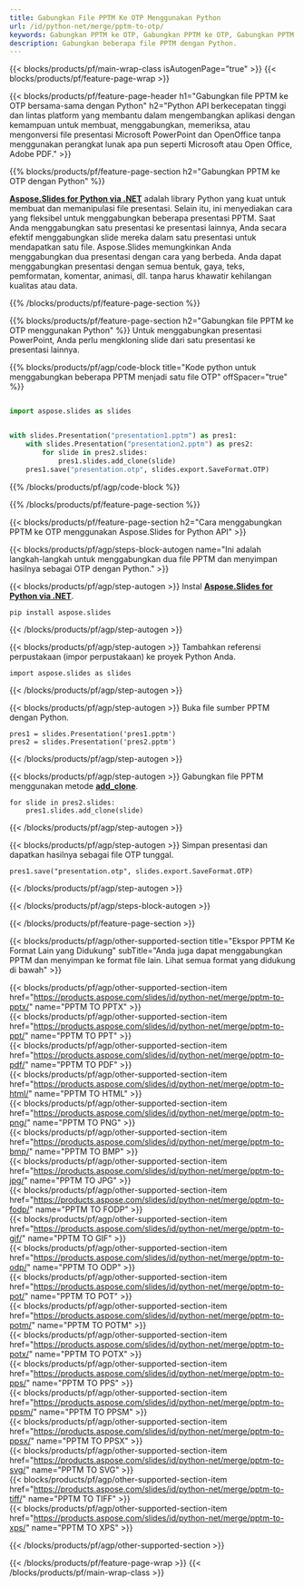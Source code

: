 ```yaml
---
title: Gabungkan File PPTM Ke OTP Menggunakan Python
url: /id/python-net/merge/pptm-to-otp/
keywords: Gabungkan PPTM ke OTP, Gabungkan PPTM ke OTP, Gabungkan PPTM ke OTP, PowerPoint, Presentasi, OTP, Python, Aspose
description: Gabungkan beberapa file PPTM dengan Python.
---
```


{{< blocks/products/pf/main-wrap-class isAutogenPage="true" >}}
{{< blocks/products/pf/feature-page-wrap >}}

{{< blocks/products/pf/feature-page-header h1="Gabungkan file PPTM ke OTP bersama-sama dengan Python" h2="Python API berkecepatan tinggi dan lintas platform yang membantu dalam mengembangkan aplikasi dengan kemampuan untuk membuat, menggabungkan, memeriksa, atau mengonversi file presentasi Microsoft PowerPoint dan OpenOffice tanpa menggunakan perangkat lunak apa pun seperti Microsoft atau Open Office, Adobe PDF." >}}

{{% blocks/products/pf/feature-page-section h2="Gabungkan PPTM ke OTP dengan Python" %}}

[**Aspose.Slides for Python via .NET**](https://products.aspose.com/slides/id/python-net/) adalah library Python yang kuat untuk membuat dan memanipulasi file presentasi. Selain itu, ini menyediakan cara yang fleksibel untuk menggabungkan beberapa presentasi PPTM. Saat Anda menggabungkan satu presentasi ke presentasi lainnya, Anda secara efektif menggabungkan slide mereka dalam satu presentasi untuk mendapatkan satu file. Aspose.Slides memungkinkan Anda menggabungkan dua presentasi dengan cara yang berbeda. Anda dapat menggabungkan presentasi dengan semua bentuk, gaya, teks, pemformatan, komentar, animasi, dll. tanpa harus khawatir kehilangan kualitas atau data.

{{% /blocks/products/pf/feature-page-section %}}

{{% blocks/products/pf/feature-page-section  h2="Gabungkan file PPTM ke OTP menggunakan Python" %}}
Untuk menggabungkan presentasi PowerPoint, Anda perlu mengkloning slide dari satu presentasi ke presentasi lainnya.

{{% blocks/products/pf/agp/code-block title="Kode python untuk menggabungkan beberapa PPTM menjadi satu file OTP" offSpacer="true" %}}

```python

import aspose.slides as slides


with slides.Presentation("presentation1.pptm") as pres1:
    with slides.Presentation("presentation2.pptm") as pres2:
        for slide in pres2.slides:
            pres1.slides.add_clone(slide)
    pres1.save("presentation.otp", slides.export.SaveFormat.OTP)
```


{{% /blocks/products/pf/agp/code-block %}}

{{% /blocks/products/pf/feature-page-section %}}

{{< blocks/products/pf/feature-page-section  h2="Cara menggabungkan PPTM ke OTP menggunakan Aspose.Slides for Python API" >}}

{{< blocks/products/pf/agp/steps-block-autogen name="Ini adalah langkah-langkah untuk menggabungkan dua file PPTM dan menyimpan hasilnya sebagai OTP dengan Python." >}}

{{< blocks/products/pf/agp/step-autogen >}}
Instal [**Aspose.Slides for Python via .NET**](https://products.aspose.com/slides/id/python-net/).
```
pip install aspose.slides
```
{{< /blocks/products/pf/agp/step-autogen >}}

{{< blocks/products/pf/agp/step-autogen >}}
Tambahkan referensi perpustakaan (impor perpustakaan) ke proyek Python Anda.
```
import aspose.slides as slides
```
{{< /blocks/products/pf/agp/step-autogen >}}

{{< blocks/products/pf/agp/step-autogen >}}
Buka file sumber PPTM dengan Python.
```
pres1 = slides.Presentation('pres1.pptm')
pres2 = slides.Presentation('pres2.pptm')
```
{{< /blocks/products/pf/agp/step-autogen >}}

{{< blocks/products/pf/agp/step-autogen >}}
Gabungkan file PPTM menggunakan metode [**add_clone**](https://reference.aspose.com/slides/python-net/aspose.slides/islidecollection/#methods).
```
for slide in pres2.slides:
    pres1.slides.add_clone(slide)
```
{{< /blocks/products/pf/agp/step-autogen >}}

{{< blocks/products/pf/agp/step-autogen >}}
Simpan presentasi dan dapatkan hasilnya sebagai file OTP tunggal.
```
pres1.save("presentation.otp", slides.export.SaveFormat.OTP)
```

{{< /blocks/products/pf/agp/step-autogen >}}

{{< /blocks/products/pf/agp/steps-block-autogen >}}

{{< /blocks/products/pf/feature-page-section >}}

{{< blocks/products/pf/agp/other-supported-section title="Ekspor PPTM Ke Format Lain yang Didukung" subTitle="Anda juga dapat menggabungkan PPTM dan menyimpan ke format file lain. Lihat semua format yang didukung di bawah" >}}

{{< blocks/products/pf/agp/other-supported-section-item href="https://products.aspose.com/slides/id/python-net/merge/pptm-to-pptx/" name="PPTM TO PPTX" >}}  
{{< blocks/products/pf/agp/other-supported-section-item href="https://products.aspose.com/slides/id/python-net/merge/pptm-to-ppt/" name="PPTM TO PPT" >}}  
{{< blocks/products/pf/agp/other-supported-section-item href="https://products.aspose.com/slides/id/python-net/merge/pptm-to-pdf/" name="PPTM TO PDF" >}}  
{{< blocks/products/pf/agp/other-supported-section-item href="https://products.aspose.com/slides/id/python-net/merge/pptm-to-html/" name="PPTM TO HTML" >}}  
{{< blocks/products/pf/agp/other-supported-section-item href="https://products.aspose.com/slides/id/python-net/merge/pptm-to-png/" name="PPTM TO PNG" >}}  
{{< blocks/products/pf/agp/other-supported-section-item href="https://products.aspose.com/slides/id/python-net/merge/pptm-to-bmp/" name="PPTM TO BMP" >}}  
{{< blocks/products/pf/agp/other-supported-section-item href="https://products.aspose.com/slides/id/python-net/merge/pptm-to-jpg/" name="PPTM TO JPG" >}}  
{{< blocks/products/pf/agp/other-supported-section-item href="https://products.aspose.com/slides/id/python-net/merge/pptm-to-fodp/" name="PPTM TO FODP" >}}  
{{< blocks/products/pf/agp/other-supported-section-item href="https://products.aspose.com/slides/id/python-net/merge/pptm-to-gif/" name="PPTM TO GIF" >}}  
{{< blocks/products/pf/agp/other-supported-section-item href="https://products.aspose.com/slides/id/python-net/merge/pptm-to-odp/" name="PPTM TO ODP" >}}  
{{< blocks/products/pf/agp/other-supported-section-item href="https://products.aspose.com/slides/id/python-net/merge/pptm-to-pot/" name="PPTM TO POT" >}}  
{{< blocks/products/pf/agp/other-supported-section-item href="https://products.aspose.com/slides/id/python-net/merge/pptm-to-potm/" name="PPTM TO POTM" >}}  
{{< blocks/products/pf/agp/other-supported-section-item href="https://products.aspose.com/slides/id/python-net/merge/pptm-to-potx/" name="PPTM TO POTX" >}}  
{{< blocks/products/pf/agp/other-supported-section-item href="https://products.aspose.com/slides/id/python-net/merge/pptm-to-pps/" name="PPTM TO PPS" >}}  
{{< blocks/products/pf/agp/other-supported-section-item href="https://products.aspose.com/slides/id/python-net/merge/pptm-to-ppsm/" name="PPTM TO PPSM" >}}  
{{< blocks/products/pf/agp/other-supported-section-item href="https://products.aspose.com/slides/id/python-net/merge/pptm-to-ppsx/" name="PPTM TO PPSX" >}}  
{{< blocks/products/pf/agp/other-supported-section-item href="https://products.aspose.com/slides/id/python-net/merge/pptm-to-svg/" name="PPTM TO SVG" >}}  
{{< blocks/products/pf/agp/other-supported-section-item href="https://products.aspose.com/slides/id/python-net/merge/pptm-to-tiff/" name="PPTM TO TIFF" >}}  
{{< blocks/products/pf/agp/other-supported-section-item href="https://products.aspose.com/slides/id/python-net/merge/pptm-to-xps/" name="PPTM TO XPS" >}}  


{{< /blocks/products/pf/agp/other-supported-section >}}

{{< /blocks/products/pf/feature-page-wrap >}}
{{< /blocks/products/pf/main-wrap-class >}}